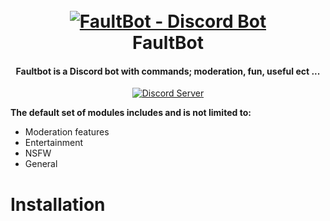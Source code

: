 

<h1 align="center">
  <br>
  <a href="https://github.com/kiopdev"><img src="https://cdn.discordapp.com/attachments/735249495344021506/754449729592492092/unknown.png" alt="FaultBot - Discord Bot"></a>
  <br>
  FaultBot
  <br>
</h1>

<h4 align="center">Faultbot  is a Discord bot with commands; moderation, fun, useful ect ...</h4>

<p align="center">
  <a href="https://discord.gg/M5gGYyS">
    <img src="https://discordapp.com/api/guilds/767504313646841928/widget.png?style=shield" alt="Discord Server">
  </a>
 


**The default set of modules includes and is not limited to:**

- Moderation features 
- Entertainment 
- NSFW 
- General 


# Installation


